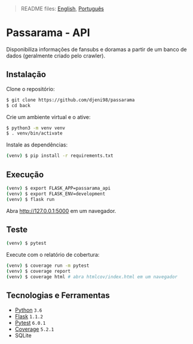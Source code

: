 > README files: [English](README.md), [Português](README-PT.md)
# Passarama - API

Disponibiliza informações de fansubs e doramas a partir de um banco de dados (geralmente criado pelo crawler).

## Instalação

Clone o repositório:
```sh
$ git clone https://github.com/djeni98/passarama
$ cd back
```

Crie um ambiente virtual e o ative:
```sh
$ python3 -m venv venv
$ . venv/bin/activate
```

Instale as dependências:
```sh
(venv) $ pip install -r requirements.txt
```

## Execução

```sh
(venv) $ export FLASK_APP=passarama_api
(venv) $ export FLASK_ENV=development
(venv) $ flask run
```
Abra http://127.0.0.1:5000 em um navegador.

## Teste

```sh
(venv) $ pytest
```

Execute com o relatório de cobertura:
```sh
(venv) $ coverage run -m pytest
(venv) $ coverage report
(venv) $ coverage html # abra htmlcov/index.html em um navegador
```

## Tecnologias e Ferramentas

* [Python](https://www.python.org/) ```3.6```
* [Flask](https://flask.palletsprojects.com/en/1.1.x/) ```1.1.2```
* [Pytest](https://docs.pytest.org/en/stable/index.html) ```6.0.1```
* [Coverage](https://coverage.readthedocs.io/en/coverage-5.2.1/) ```5.2.1```
* SQLite

